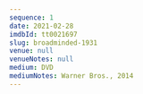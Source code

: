 ```yaml
---
sequence: 1
date: 2021-02-28
imdbId: tt0021697
slug: broadminded-1931
venue: null
venueNotes: null
medium: DVD
mediumNotes: Warner Bros., 2014
---
```


